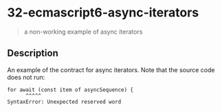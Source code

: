 # 32-ecmascript6-async-iterators
> a non-working example of async iterators

## Description
An example of the contract for async iterators. Note that the source code does not run:

```
for await (const item of asyncSequence) {
      ^^^^^
SyntaxError: Unexpected reserved word
```
